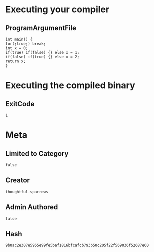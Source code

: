 # Executing your compiler

## ProgramArgumentFile

```
int main() {
for(;true;) break;
int x = 0;
if(true) if(false) {} else x = 1;
if(false) if(true) {} else x = 2;
return x;
}
```

# Executing the compiled binary

## ExitCode

```
1
```

# Meta

## Limited to Category

```
false
```

## Creator

```
thoughtful-sparrows
```

## Admin Authored

```
false
```

## Hash

```
9b0ac2e307e5955e99fe5baf1816bfcafcb793b50c205f22f569036f52687e60
```
